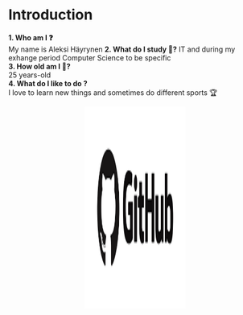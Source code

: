# Introduction #

**1. Who am I ❓**   
  My name is Aleksi Häyrynen
**2. What do I study 📖?**
  IT and during my exhange period Computer Science to be specific  
**3. How old am I 🎂?**  
  25 years-old   
**4. What do I like to do ?**  
  I love to learn new things and sometimes do different sports 🏆


<div style="display:flex; justify-content:center;">
    <img src="./assets/picture.png"   width="200" height="400"/>
</div>


